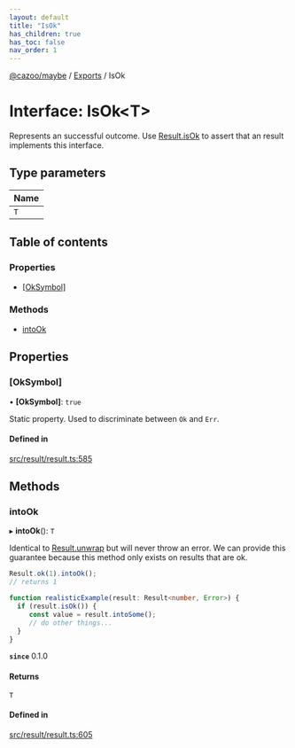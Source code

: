 ```yaml
---
layout: default
title: "IsOk"
has_children: true
has_toc: false
nav_order: 1
---
```


[@cazoo/maybe](../README.md) / [Exports](../modules.md) / IsOk

# Interface: IsOk<T\>

Represents an successful outcome. Use [Result.isOk](../Result/index.md#isok) to
assert that an result implements this interface.

## Type parameters

| Name |
| :------ |
| `T` |

## Table of contents

### Properties

- [[OkSymbol]](index.md#[oksymbol])

### Methods

- [intoOk](index.md#intook)

## Properties

### [OkSymbol]

• **[OkSymbol]**: ``true``

Static property. Used to discriminate between `Ok` and `Err`.

#### Defined in

[src/result/result.ts:585](https://github.com/Cazoo-uk/maybe/blob/40d98a8/src/result/result.ts#L585)

## Methods

### intoOk

▸ **intoOk**(): `T`

Identical to [Result.unwrap](../Result/index.md#unwrap) but will never throw an
error. We can provide this guarantee because this method only
exists on results that are ok.

```typescript
Result.ok(1).intoOk();
// returns 1

function realisticExample(result: Result<number, Error>) {
  if (result.isOk()) {
     const value = result.intoSome();
     // do other things...
  }
}
```

**`since`** 0.1.0

#### Returns

`T`

#### Defined in

[src/result/result.ts:605](https://github.com/Cazoo-uk/maybe/blob/40d98a8/src/result/result.ts#L605)
